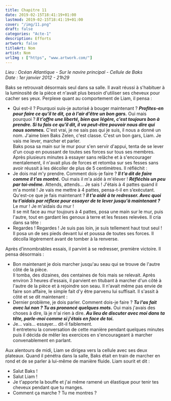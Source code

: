 ```yaml
---
title: Chapitre 11
date: 2019-02-15T18:41:19+01:00
lastmod: 2019-02-15T18:41:19+01:00
cover: "/img/11.png"
draft: false
categories: "Acte-1"
description: Efforts
artwork: false
titleArt: Nom
artist: Nom
urlImg : ["https", "www.artwork.com/"]
---
```

_Lieu : Océan Atlantique - Sur le navire principal - Cellule de Baks   
Date : 1er janvier 2012 - 21h29_
   
Baks se retrouvait désormais seul dans sa salle. Il avait réussi à s'habituer à la luminosité de la pièce et n'avait plus besoin d'utiliser ses cheveux pour cacher ses yeux. Perplexe quant au comportement de Liam, il pensa :   
- Qui est-il ? Pourquoi suis-je autorisé à bouger maintenant ? ***Profites-en pour faire ce qu'il te dit, ça à l'air d'être un bon gars.*** Oui mais pourquoi ? ***Il t'offre une liberté, bien que légère, c'est toujours bon à prendre. Si tu fais ce qu'il dit, il va peut-être pouvoir nous dire qui nous sommes.*** C'est vrai, je ne sais pas qui je suis, il nous a donné un nom. J'aime bien Baks Zelen, c'est classe. C'est un bon gars, Liam. Je vais me lever, marcher et parler.   
Baks posa sa main sur le mur pour s'en servir d'appui, tenta de se lever d'un coup en poussant de toutes ses forces sur tous ses membres. Après plusieurs minutes à essayer sans relâche et à s'encourager mentalement, il n'avait plus de forces et retomba sur ses fesses sans avoir réussit à les décoller de plus de 5 centimètres. Il réfléchit :   
- Je dois mal m'y prendre. Comment dois-je faire ? ***Il t'a dit de faire comme il t'as montré.*** Oui mais il m'a aidé à m'élever ! ***Réfléchis un peu par toi-même.*** Attends, attends... Je sais ! J'étais à 4 pattes quand il m'a monté ! Je vais me mettre à 4 pattes, pensa-t-il en s’exécutant. Qu'est-ce que je fais maintenant ? ***Il t'a aidé à te redresser. Avec quoi tu t'aidais par réflexe pour essayer de te lever jusqu'à maintenant ?*** Le mur ! Je m'aidais du mur !   
Il se mit face au mur toujours à 4 pattes, posa une main sur le mur, puis l'autre, tout en gardant les genoux à terre et les fesses relevées. Il cria dans sa tête :   
- Regardes ! Regardes ! Je suis pas loin, je suis tellement haut tout seul !   
Il posa un de ses pieds devant lui et poussa de toutes ses forces. Il décolla légèrement avant de tomber à la renverse.   
   
Après d’innombrables essais, il parvint à se redresser, première victoire. Il pensa désormais :   
- Bon maintenant je dois marcher jusqu'au seau qui se trouve de l'autre côté de la pièce.   
Il tomba, des dizaines, des centaines de fois mais se relevait. Après environ 3 heures d'essais, il parvient en titubant à marcher d'un côté à l'autre de la pièce et à rejoindre son seau. Il n'avait même pas envie de faire son affaire, le simple fait d'y être parvenu lui suffisait. Il s'assit à côté et se dit maintenant :   
- Dernier problème, je dois parler. Comment dois-je faire ? ***Tu l'as fait avec lui non ? Tu as prononcé quelques mots.*** Oui mais j'avais des choses à dire, là je n'ai rien à dire. ***Au lieu de discuter avec moi dans ta tête, parle-moi comme si j'étais en face de toi.***   
- Je... vais... essayer... dit-il faiblement.   
Il entretenu la conversation de cette manière pendant quelques minutes puis il décida de mêler les exercices en s'encourageant à marcher convenablement en parlant.   
   
Aux alentours de midi, Liam se dirigea vers la cellule avec ses deux plateaux. Quand il pénétra dans la salle, Baks était en train de marcher en rond et de se parler à lui-même de manière fluide. Liam sourit et dit :   
- Salut Baks !   
- Salut Liam !   
- Je t'apporte la bouffe et j'ai même ramené un élastique pour tenir tes cheveux pendant que tu manges.   
- Comment ça marche ? Tu me montres ?